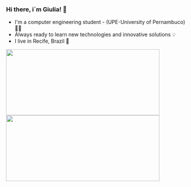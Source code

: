 ### Hi there, i´m Giulia! 🌼

- I'm a computer engineering student - (UPE-University of Pernambuco) 👩‍💻
- Always ready to learn new technologies and innovative solutions 💡
- I live in Recife, Brazil 📍

<div align="left">
  <a href="https://github.com/GiuBuonafina">
  <img height="180em" width="420px" src="https://github-readme-stats.vercel.app/api?username=GiuBuonafina&show_icons=true&theme=github_tokyonight&include_all_commits=true&count_private=true"/>
  <img height="180em" width="420px" src="https://github-readme-stats.vercel.app/api/top-langs/?username=GiuBuonafina&layout=compact&langs_count=7&theme=github_tokyonight"/>
</div>
